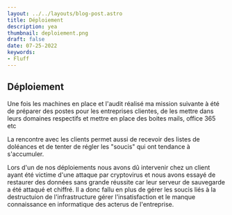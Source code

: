 ```yaml
---
layout: ../../layouts/blog-post.astro
title: Déploiement
description: yea
thumbnail: deploiement.png
draft: false
date: 07-25-2022
keywords:
- Fluff
---
```

## Déploiement

Une fois les machines en place et l'audit réalisé ma mission suivante à été de préparer des postes pour les entreprises clientes, de les mettre dans leurs domaines respectifs et mettre en place des boites mails, office 365 etc

La rencontre avec les clients permet aussi de recevoir des listes de doléances et de tenter de régler les "soucis" qui ont tendance à s'accumuler.

Lors d'un de nos déploiements nous avons dû intervenir chez un client ayant été victime d'une attaque par cryptovirus et nous avons essayé de restaurer des données sans grande réussite car leur serveur de sauvegarde a été attaqué et chiffré.
Il a donc fallu en plus de gérer les soucis liés à la destructuion de l'infrastructure gérer l'insatisfaction et le manque connaissance en informatique des acterus de l'entreprise.